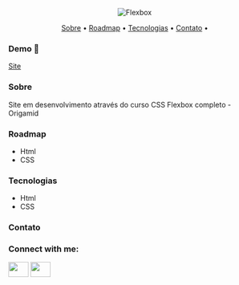 <p align="center"> <img max-width:100%;
  height:auto; src="https://miro.medium.com/max/1280/1*-_StDcuGgn3LBf8LxW_jJw.jpeg" alt="Flexbox"> </p>

<p align="center">
 <a href="#sobre">Sobre</a> •
 <a href="#roadmap">Roadmap</a> • 
 <a href="#tecnologias">Tecnologias</a> • 
 <a href="#contato">Contato</a> • 
</p>

### Demo 🚀
<a href="https://lucas-evang.github.io/Flexblog/" target="_blank">Site </a>

### Sobre

Site em desenvolvimento através do curso CSS Flexbox completo - Origamid

### Roadmap
<ul>
	<li>Html</li>
	<li>CSS</li>
</ul>

### Tecnologias
<ul>
	<li>Html</li>
	<li>CSS</li>
</ul>

### Contato
<h3 align="left">Connect with me:</h3>
<p align="left">

<a href="https://www.linkedin.com/in/lucas-costa-679889a9/" target="_blank"><img align="center" src="https://cdn.jsdelivr.net/npm/simple-icons@3.0.1/icons/linkedin.svg" alt="" height="30" width="40" /></a>
<a href="https://www.instagram.com/lucas_evang1/" target="_blank"><img align="center" src="https://cdn.jsdelivr.net/npm/simple-icons@3.0.1/icons/instagram.svg" alt="" height="30" width="40" /></a>

</p>
